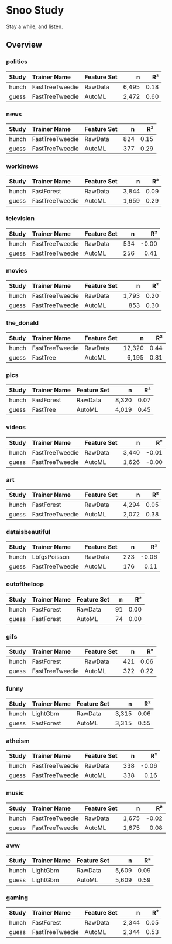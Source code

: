 # Snoo Study 

Stay a while, and listen.

## Overview

### politics

|Study|Trainer Name|Feature Set|n|R²|
|:---|:---|:---|---:|---:|
|hunch|FastTreeTweedie|RawData|6,495|0.18|
|guess|FastTreeTweedie|AutoML|2,472|0.60|

### news

|Study|Trainer Name|Feature Set|n|R²|
|:---|:---|:---|---:|---:|
|hunch|FastTreeTweedie|RawData|824|0.15|
|guess|FastTreeTweedie|AutoML|377|0.29|

### worldnews

|Study|Trainer Name|Feature Set|n|R²|
|:---|:---|:---|---:|---:|
|hunch|FastForest|RawData|3,844|0.09|
|guess|FastTreeTweedie|AutoML|1,659|0.29|

### television

|Study|Trainer Name|Feature Set|n|R²|
|:---|:---|:---|---:|---:|
|hunch|FastTreeTweedie|RawData|534|-0.00|
|guess|FastTreeTweedie|AutoML|256|0.41|

### movies

|Study|Trainer Name|Feature Set|n|R²|
|:---|:---|:---|---:|---:|
|hunch|FastTreeTweedie|RawData|1,793|0.20|
|guess|FastTreeTweedie|AutoML|853|0.30|

### the_donald

|Study|Trainer Name|Feature Set|n|R²|
|:---|:---|:---|---:|---:|
|hunch|FastTreeTweedie|RawData|12,320|0.44|
|guess|FastTree|AutoML|6,195|0.81|

### pics

|Study|Trainer Name|Feature Set|n|R²|
|:---|:---|:---|---:|---:|
|hunch|FastForest|RawData|8,320|0.07|
|guess|FastTree|AutoML|4,019|0.45|

### videos

|Study|Trainer Name|Feature Set|n|R²|
|:---|:---|:---|---:|---:|
|hunch|FastTreeTweedie|RawData|3,440|-0.01|
|guess|FastTreeTweedie|AutoML|1,626|-0.00|

### art

|Study|Trainer Name|Feature Set|n|R²|
|:---|:---|:---|---:|---:|
|hunch|FastForest|RawData|4,294|0.05|
|guess|FastTreeTweedie|AutoML|2,072|0.38|

### dataisbeautiful

|Study|Trainer Name|Feature Set|n|R²|
|:---|:---|:---|---:|---:|
|hunch|LbfgsPoisson|RawData|223|-0.06|
|guess|FastTreeTweedie|AutoML|176|0.11|

### outoftheloop

|Study|Trainer Name|Feature Set|n|R²|
|:---|:---|:---|---:|---:|
|hunch|FastForest|RawData|91|0.00|
|guess|FastForest|AutoML|74|0.00|

### gifs

|Study|Trainer Name|Feature Set|n|R²|
|:---|:---|:---|---:|---:|
|hunch|FastForest|RawData|421|0.06|
|guess|FastTreeTweedie|AutoML|322|0.22|

### funny

|Study|Trainer Name|Feature Set|n|R²|
|:---|:---|:---|---:|---:|
|hunch|LightGbm|RawData|3,315|0.06|
|guess|FastForest|AutoML|3,315|0.55|

### atheism

|Study|Trainer Name|Feature Set|n|R²|
|:---|:---|:---|---:|---:|
|hunch|FastTreeTweedie|RawData|338|-0.06|
|guess|FastTreeTweedie|AutoML|338|0.16|

### music

|Study|Trainer Name|Feature Set|n|R²|
|:---|:---|:---|---:|---:|
|hunch|FastTreeTweedie|RawData|1,675|-0.02|
|guess|FastTreeTweedie|AutoML|1,675|0.08|

### aww

|Study|Trainer Name|Feature Set|n|R²|
|:---|:---|:---|---:|---:|
|hunch|LightGbm|RawData|5,609|0.09|
|guess|LightGbm|AutoML|5,609|0.59|

### gaming

|Study|Trainer Name|Feature Set|n|R²|
|:---|:---|:---|---:|---:|
|hunch|FastForest|RawData|2,344|0.05|
|guess|FastTreeTweedie|AutoML|2,344|0.53|


